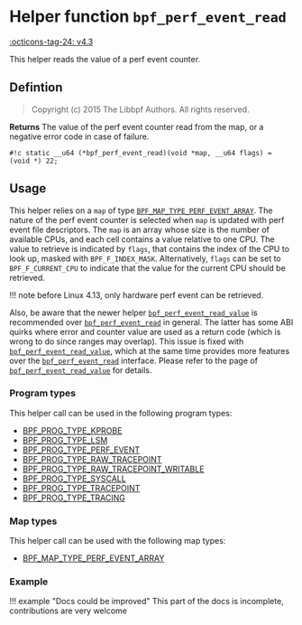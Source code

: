 # Helper function `bpf_perf_event_read`

<!-- [FEATURE_TAG](bpf_perf_event_read) -->
[:octicons-tag-24: v4.3](https://github.com/torvalds/linux/commit/35578d7984003097af2b1e34502bc943d40c1804)
<!-- [/FEATURE_TAG] -->

This helper reads the value of a perf event counter.

## Defintion

> Copyright (c) 2015 The Libbpf Authors. All rights reserved.


**Returns**
The value of the perf event counter read from the map, or a
negative error code in case of failure.

`#!c static __u64 (*bpf_perf_event_read)(void *map, __u64 flags) = (void *) 22;`

## Usage

This helper relies on a `map` of type [`BPF_MAP_TYPE_PERF_EVENT_ARRAY`](../map-type/BPF_MAP_TYPE_PERF_EVENT_ARRAY.md). The nature of the perf event counter is selected when `map` is updated with perf event file descriptors. The `map` is an array whose size is the number of available CPUs, and each cell contains a value relative to one CPU. The value to retrieve is indicated by `flags`, that contains the index of the CPU to look up, masked with `BPF_F_INDEX_MASK`. Alternatively, `flags` can be set to `BPF_F_CURRENT_CPU` to indicate that the value for the current CPU should be retrieved.

!!! note
    before Linux 4.13, only hardware perf event can be retrieved.

Also, be aware that the newer helper [`bpf_perf_event_read_value`](bpf_perf_event_read_value.md) is recommended over [`bpf_perf_event_read`](bpf_perf_event_read.md) in general. The latter has some ABI quirks where error and counter value are used as a return code (which is wrong to do since ranges may overlap). This issue is fixed with [`bpf_perf_event_read_value`](bpf_perf_event_read_value.md), which at the same time provides more features over the [`bpf_perf_event_read`](bpf_perf_event_read.md) interface. Please refer to the page of [`bpf_perf_event_read_value`](bpf_perf_event_read_value.md) for details.

### Program types

This helper call can be used in the following program types:

<!-- DO NOT EDIT MANUALLY -->

<!-- [HELPER_FUNC_PROG_REF] -->
 * [BPF_PROG_TYPE_KPROBE](../program-type/BPF_PROG_TYPE_KPROBE.md)
 * [BPF_PROG_TYPE_LSM](../program-type/BPF_PROG_TYPE_LSM.md)
 * [BPF_PROG_TYPE_PERF_EVENT](../program-type/BPF_PROG_TYPE_PERF_EVENT.md)
 * [BPF_PROG_TYPE_RAW_TRACEPOINT](../program-type/BPF_PROG_TYPE_RAW_TRACEPOINT.md)
 * [BPF_PROG_TYPE_RAW_TRACEPOINT_WRITABLE](../program-type/BPF_PROG_TYPE_RAW_TRACEPOINT_WRITABLE.md)
 * [BPF_PROG_TYPE_SYSCALL](../program-type/BPF_PROG_TYPE_SYSCALL.md)
 * [BPF_PROG_TYPE_TRACEPOINT](../program-type/BPF_PROG_TYPE_TRACEPOINT.md)
 * [BPF_PROG_TYPE_TRACING](../program-type/BPF_PROG_TYPE_TRACING.md)
<!-- [/HELPER_FUNC_PROG_REF] -->

### Map types

This helper call can be used with the following map types:

<!-- DO NOT EDIT MANUALLY -->
<!-- [HELPER_FUNC_MAP_REF] -->
 * [BPF_MAP_TYPE_PERF_EVENT_ARRAY](../map-type/BPF_MAP_TYPE_PERF_EVENT_ARRAY.md)
<!-- [/HELPER_FUNC_MAP_REF] -->

### Example

!!! example "Docs could be improved"
    This part of the docs is incomplete, contributions are very welcome
